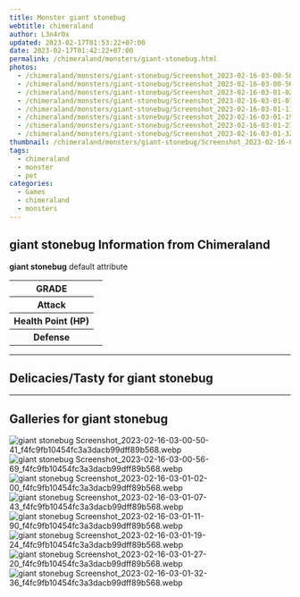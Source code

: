 ```yaml
---
title: Monster giant stonebug
webtitle: chimeraland
author: L3n4r0x
updated: 2023-02-17T01:53:22+07:00
date: 2023-02-17T01:42:22+07:00
permalink: /chimeraland/monsters/giant-stonebug.html
photos:
  - /chimeraland/monsters/giant-stonebug/Screenshot_2023-02-16-03-00-50-41_f4fc9fb10454fc3a3dacb99dff89b568.webp
  - /chimeraland/monsters/giant-stonebug/Screenshot_2023-02-16-03-00-56-69_f4fc9fb10454fc3a3dacb99dff89b568.webp
  - /chimeraland/monsters/giant-stonebug/Screenshot_2023-02-16-03-01-02-00_f4fc9fb10454fc3a3dacb99dff89b568.webp
  - /chimeraland/monsters/giant-stonebug/Screenshot_2023-02-16-03-01-07-43_f4fc9fb10454fc3a3dacb99dff89b568.webp
  - /chimeraland/monsters/giant-stonebug/Screenshot_2023-02-16-03-01-11-90_f4fc9fb10454fc3a3dacb99dff89b568.webp
  - /chimeraland/monsters/giant-stonebug/Screenshot_2023-02-16-03-01-19-24_f4fc9fb10454fc3a3dacb99dff89b568.webp
  - /chimeraland/monsters/giant-stonebug/Screenshot_2023-02-16-03-01-27-20_f4fc9fb10454fc3a3dacb99dff89b568.webp
  - /chimeraland/monsters/giant-stonebug/Screenshot_2023-02-16-03-01-32-36_f4fc9fb10454fc3a3dacb99dff89b568.webp
thumbnail: /chimeraland/monsters/giant-stonebug/Screenshot_2023-02-16-03-00-50-41_f4fc9fb10454fc3a3dacb99dff89b568.webp
tags:
  - chimeraland
  - monster
  - pet
categories:
  - Games
  - chimeraland
  - monsters
---
```


<section id="bootstrap-wrapper"><link rel="stylesheet" href="https://rawcdn.githack.com/dimaslanjaka/Web-Manajemen/0c3b5aa1813bd4abcd2c11bf3e37928b15c28664/css/bootstrap-5-3-0-alpha3-wrapper.css"/><h2 id="attribute">giant stonebug Information from Chimeraland</h2><p><b>giant stonebug</b> default attribute <table><tr><th>GRADE</th><td></td></tr><tr><th>Attack</th><td></td></tr><tr><th>Health Point (HP)</th><td></td></tr><tr><th>Defense</th><td></td></tr></table></p><hr/><h2 id="delicacies">Delicacies/Tasty for giant stonebug</h2><div class="text-white bg-dark"></div><hr/><div id="gallery"><h2>Galleries for giant stonebug</h2><div class="row"><div class="col-lg-6 col-12"><img src="/chimeraland/monsters/giant-stonebug/Screenshot_2023-02-16-03-00-50-41_f4fc9fb10454fc3a3dacb99dff89b568.webp" alt="giant stonebug Screenshot_2023-02-16-03-00-50-41_f4fc9fb10454fc3a3dacb99dff89b568.webp"/></div><div class="col-lg-6 col-12"><img src="/chimeraland/monsters/giant-stonebug/Screenshot_2023-02-16-03-00-56-69_f4fc9fb10454fc3a3dacb99dff89b568.webp" alt="giant stonebug Screenshot_2023-02-16-03-00-56-69_f4fc9fb10454fc3a3dacb99dff89b568.webp"/></div><div class="col-lg-6 col-12"><img src="/chimeraland/monsters/giant-stonebug/Screenshot_2023-02-16-03-01-02-00_f4fc9fb10454fc3a3dacb99dff89b568.webp" alt="giant stonebug Screenshot_2023-02-16-03-01-02-00_f4fc9fb10454fc3a3dacb99dff89b568.webp"/></div><div class="col-lg-6 col-12"><img src="/chimeraland/monsters/giant-stonebug/Screenshot_2023-02-16-03-01-07-43_f4fc9fb10454fc3a3dacb99dff89b568.webp" alt="giant stonebug Screenshot_2023-02-16-03-01-07-43_f4fc9fb10454fc3a3dacb99dff89b568.webp"/></div><div class="col-lg-6 col-12"><img src="/chimeraland/monsters/giant-stonebug/Screenshot_2023-02-16-03-01-11-90_f4fc9fb10454fc3a3dacb99dff89b568.webp" alt="giant stonebug Screenshot_2023-02-16-03-01-11-90_f4fc9fb10454fc3a3dacb99dff89b568.webp"/></div><div class="col-lg-6 col-12"><img src="/chimeraland/monsters/giant-stonebug/Screenshot_2023-02-16-03-01-19-24_f4fc9fb10454fc3a3dacb99dff89b568.webp" alt="giant stonebug Screenshot_2023-02-16-03-01-19-24_f4fc9fb10454fc3a3dacb99dff89b568.webp"/></div><div class="col-lg-6 col-12"><img src="/chimeraland/monsters/giant-stonebug/Screenshot_2023-02-16-03-01-27-20_f4fc9fb10454fc3a3dacb99dff89b568.webp" alt="giant stonebug Screenshot_2023-02-16-03-01-27-20_f4fc9fb10454fc3a3dacb99dff89b568.webp"/></div><div class="col-lg-6 col-12"><img src="/chimeraland/monsters/giant-stonebug/Screenshot_2023-02-16-03-01-32-36_f4fc9fb10454fc3a3dacb99dff89b568.webp" alt="giant stonebug Screenshot_2023-02-16-03-01-32-36_f4fc9fb10454fc3a3dacb99dff89b568.webp"/></div></div></div></section>